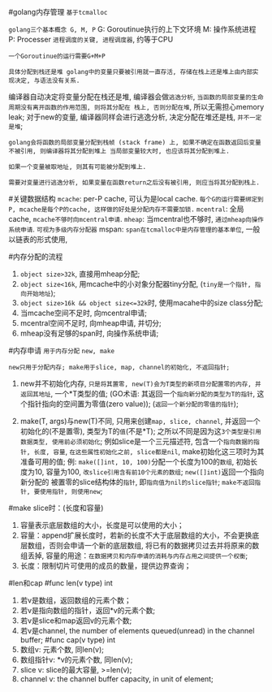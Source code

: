 #golang内存管理
`基于tcmalloc`

`golang三个基本概念 G, M, P`
 G: Goroutinue执行的上下文环境
 M: 操作系统进程
 P: Processer `进程调度的关键, 进程调度器`, 约等于CPU

`一个Goroutinue的运行需要G+M+P`

`具体分配到栈还是堆
  golang中的变量只要被引用就一直存活, 存储在栈上还是堆上由内部实现决定, 与语法没有关系.`

 编译器自动决定将变量分配在栈还是堆, 编译器会做`逃逸分析`, `当函数的局部变量的生命周期没有离开函数的作用范围, 则将其分配在
 栈上, 否则分配在堆`, 所以无需担心memory leak; 对于new的变量, 编译器同样会进行逃逸分析, 决定分配在堆还是栈, `并不一定是堆`;

`golang会将函数的局部变量分配到栈帧 (stack frame) 上, 如果不确定在函数返回后变量不被引用, 则编译器将其分配到堆上
  当局部变量较大时, 也应该将其分配到堆上.`

`如果一个变量被取地址, 则其有可能被分配到堆上.`

`需要对变量进行逃逸分析, 如果变量在函数return之后没有被引用, 则应当将其分配到栈上.`

#关键数据结构
`mcache`: per-P cache, 可认为是local cache. `每个G的运行需要绑定到P, mcache是每个P的cache, 这样做的好处是分配内存不需要加锁.`
`mcentral`: 全局cache, `mcache不够时向mcentral申请`.
`mheap`: 当mcentral也不够时, `通过mheap向操作系统申请`.
`可视为多级内存分配器`
mspan: `span在tcmalloc中是内存管理的基本单位`, 一般以链表的形式使用,


#内存分配的流程
1. `object size>32k`, 直接用mheap分配;
2. `object size<16k`, 用mcache中的小对象分配器tiny分配, (`tiny是一个指针, 指向开始地址`);
3. `object size>16k && object size<=32k`时, 使用macahe中的size class分配;
4. 当mcache空间不足时, 向mcentral申请;
5. mcentral空间不足时, 向mheap申请, 并切分;
6. mheap没有足够的span时, 向操作系统申请;

#内存申请
`用于内存分配`
`new, make`

`new只用于分配内存; make用于slice, map, channel的初始化, 不返回指针;`

1. new并不初始化内存, `只是将其置零, new(T)会为T类型的新项目分配置零的内存, 并返回其地址`, 一个*T类型的值;
  (GO术语: 其返回一个`指向新分配的类型为T的指针`, 这个指针指向的空间置为零值(zero value));
  (`返回一个新分配的零值的指针`);

2. make(T, args)与new(T)不同, 只用来创建`map, slice, channel`, 并返回一个初始化的(不是置零), 类型为T的`值`(不是*T);
  之所以不同是因为这`3个类型是引用数据类型, 使用前必须初始化`;
  例如slice是一个三元描述符, 包含一个`指向数据的指针, 长度, 容量`, `在这些属性初始化之前, slice都是nil`, make初始化这三项时为其准备可用的值;
  例: `make([]int, 10, 100)`分配一个长度为100的`数组`, 初始长度为10, 容量为100, `改slice引用含有前10个元素的数组`; `new([]int)`返回一个指向新分配的
  被置零的slice结构体的`指针`, 即`指向值为nil的slice指针`;
  `make不返回指针, 要使用指针, 则使用new`;

#make slice时：(长度和容量)
1. 容量表示底层数组的大小，长度是可以使用的大小；
2. 容量：append扩展长度时，若新的长度不大于底层数组的大小，不会更换底层数组，否则会申请一个新的底层数组, 将已有的数据拷贝过去并将原来的数组丢掉, 容量的用途：`在数据拷贝和内存申请的消耗与内存占用之间提供一个权衡`;
3. 长度：限制切片可使用的成员的数量，提供边界查询；

#len和cap 
#func len(v type) int
1. 若v是数组，返回数组的元素个数；
2. 若v是指向数组的指针，返回*v的元素个数;
3. 若v是slice和map返回v的元素个数;
4. 若v是channel, the number of elements queued(unread) in the channel buffer;
#func cap(v type) int
1. 数组v: 元素个数, 同len(v);
2. 数组指针v: *v的元素个数, 同len(v);
3. slice v: slice的最大容量, >=len(v);
4. channel v: the channel buffer capacity, in unit of element;